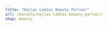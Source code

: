```yaml
---
title: "Najlas Ladies Beauty Parlour"
url: /karachi/najlas-ladies-beauty-parlour/
shop: beauty
---
```


